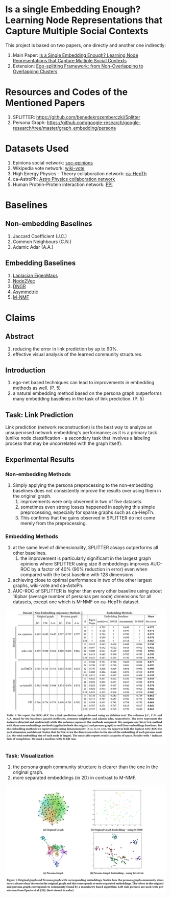 # Is a single Embedding Enough? Learning Node Representations that Capture Multiple Social Contexts
This project is based on two papers, one directly and another one indirectly:
1. Main Paper: [Is a Single Embedding Enough? Learning Node Representations that Capture Multiple Social Contexts](https://arxiv.org/abs/1905.02138)
2. Extension: [Ego-splitting Framework: from Non-Overlapping to Overlapping Clusters](https://www.kdd.org/kdd2017/papers/view/ego-splitting-framework-from-non-overlapping-to-overlapping-clusters)

# Resources and Codes of the Mentioned Papers
1. SPLITTER: https://github.com/benedekrozemberczki/Splitter
2. Persona Graph: https://github.com/google-research/google-research/tree/master/graph_embedding/persona

# Datasets Used
1. Epinions social network: [soc-epinions](https://snap.stanford.edu/data/soc-Epinions1.html)
2. Wikipedia vote network: [wiki-vote](https://snap.stanford.edu/data/wiki-Vote.html)
3. High Energy Physics - Theory collaboration network: [ca-HepTh](https://snap.stanford.edu/data/ca-HepTh.html)
4. ca-AstroPh: [Astro Physics collaboration network](https://snap.stanford.edu/data/ca-AstroPh.html)
5. Human Protein-Protein interaction network: [PPI](https://snap.stanford.edu/biodata/datasets/10000/10000-PP-Pathways.html)

# Baselines
## Non-embedding Baselines
1. Jaccard Coefficient (J.C.)
2. Common Neighbours (C.N.)
3. Adamic Adar (A.A.)

## Embedding Baselines
1. [Laplacian EigenMaps](https://github.com/JAVI897/Laplacian-Eigenmaps)
2. [Node2Vec](https://github.com/aditya-grover/node2vec)
3. [DNGR](https://github.com/apoorvavinod/DNGR)
4. [Asymmetric](https://github.com/google/asymproj_edge_dnn)
5. [M-NMF](https://github.com/benedekrozemberczki/M-NMF)

# Claims 
## Abstract
1. reducing the error in link prediction by up to 90%.
2. effective visual analysis of the learned community structures.

## Introduction
1. ego-net based techniques can lead to improvements in embedding methods as well. (P. 5)
2. a natural embedding method based on the persona graph outperforms many embedding baselines in the task of link prediction. (P. 5)

## Task: Link Prediction
Link prediction (network reconstruction) is the best way to analyze an unsupervised network embedding's performance; as it is a primary task (unlike node classification - a secondary task that involves a labeling process that may be uncorrelated with the graph itself).

## Experimental Results
### Non-embedding Methods
1. Simply applying the persona preprocessing to the non-embedding baselines does not consistently improve the results over using them in the original graph.
   1. improvements were only observed in two of five datasets.
   2. sometimes even strong losses happened in applying this simple preprocessing, especially for sparse graphs such as ca-HepTh.
   3. This confirms that the gains observed in SPLITTER do not come merely from the preprocessing.

### Embedding Methods
1. at the same level of dimensionality, SPLITTER always outperforms all other baselines.
   1. the improvement is particularly significant in the largest graph epinions where SPLITTER using size 8 embeddings improves AUC-ROC by a factor of 40% (90% reduction in error) even when compared with the best baseline with 128 dimensions.
2. achieving close to optimal performance in two of the other largest graphs, wiki-vote and ca-AstoPh.
3. AUC-ROC of SPLITTER is higher than every other baseline using about 16pbar (average number of personas per node) dimensions for all datasets, except one which is M-NMF on ca-HepTh dataset.

<!-- ![Link Prediction Results](link_prediction_results.png) -->
<p align="middle">
  <img src="link_prediction_results.png" width="700" />
</p>

### Task: Visualization
1. the persona graph community structure is clearer than the one in the original graph.
2. more separated embeddings (in 2D) in contrast to M-NMF.

<p align="middle">
  <img src="visualization_results.png" width="700" />
</p>

